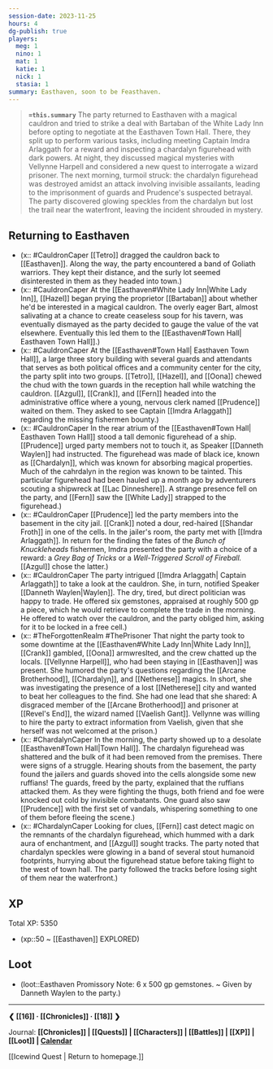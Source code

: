 ```yaml
---
session-date: 2023-11-25
hours: 4
dg-publish: true
players: 
  meg: 1
  nino: 1
  mat: 1
  katie: 1
  nick: 1
  stasia: 1
summary: Easthaven, soon to be Feasthaven.
---
```


> **`=this.summary`**
> The party returned to Easthaven with a magical cauldron and tried to strike a deal with Bartaban of the White Lady Inn before opting to negotiate at the Easthaven Town Hall. There, they split up to perform various tasks, including meeting Captain Imdra Arlaggath for a reward and inspecting a chardalyn figurehead with dark powers. At night, they discussed magical mysteries with Vellynne Harpell and considered a new quest to interrogate a wizard prisoner. The next morning, turmoil struck: the chardalyn figurehead was destroyed amidst an attack involving invisible assailants, leading to the imprisonment of guards and Prudence's suspected betrayal. The party discovered glowing speckles from the chardalyn but lost the trail near the waterfront, leaving the incident shrouded in mystery.

## Returning to Easthaven
- (x:: #CauldronCaper [[Tetro]] dragged the cauldron back to [[Easthaven]]. Along the way, the party encountered a band of Goliath warriors. They kept their distance, and the surly lot seemed disinterested in them as they headed into town.)
- (x:: #CauldronCaper At the [[Easthaven#White Lady Inn|White Lady Inn]], [[Hazel]] began prying the proprietor [[Bartaban]] about whether he'd be interested in a magical cauldron. The overly eager Bart, almost salivating at a chance to create ceaseless soup for his tavern, was eventually dismayed as the party decided to gauge the value of the vat elsewhere. Eventually this led them to the [[Easthaven#Town Hall| Easthaven Town Hall]].)
- (x:: #CauldronCaper At the [[Easthaven#Town Hall| Easthaven Town Hall]], a large three story building with several guards and attendants that serves as both political offices and a community center for the city, the party split into two groups. [[Tetro]], [[Hazel]], and [[Oona]] chewed the chud with the town guards in the reception hall while watching the cauldron. [[Azgul]], [[Crank]], and [[Fern]] headed into the administrative office where a young, nervous clerk named [[Prudence]] waited on them. They asked to see Captain [[Imdra Arlaggath]] regarding the missing fishermen bounty.)
- (x:: #CauldronCaper In the rear atrium of the [[Easthaven#Town Hall| Easthaven Town Hall]] stood a tall demonic figurehead of a ship. [[Prudence]] urged party members not to touch it, as Speaker [[Danneth Waylen]] had instructed. The figurehead was made of black ice, known as [[Chardalyn]], which was known for absorbing magical properties. Much of the cahrdalyn in the region was known to be tainted. This particular figurehead had been hauled up a month ago by adventurers scouting a shipwreck at [[Lac Dinneshere]]. A strange presence fell on the party, and [[Fern]] saw the [[White Lady]] strapped to the figurehead.)
- (x:: #CauldronCaper [[Prudence]] led the party members into the basement in the city jail. [[Crank]] noted a dour, red-haired [[Shandar Froth]] in one of the cells. In the jailer's room, the party met with [[Imdra Arlaggath]]. In return for the finding the fates of the *Bunch of Knuckleheads* fishermen, Imdra presented the party with a choice of a reward: a *Grey Bag of Tricks* or a *Well-Triggered Scroll of Fireball.* [[Azgul]] chose the latter.)
- (x:: #CauldronCaper The party intrigued [[Imdra Arlaggath| Captain Arlaggath]] to take a look at the cauldron. She, in turn, notified Speaker [[Danneth Waylen|Waylen]]. The dry, tired, but direct politician was happy to trade. He offered six gemstones, appraised at roughly 500 gp a piece, which he would retrieve to complete the trade in the morning. He offered to watch over the cauldron, and the party obliged him, asking for it to be locked in a free cell.)
- (x:: #TheForgottenRealm #ThePrisoner That night the party took to some downtime at the [[Easthaven#White Lady Inn|White Lady Inn]], [[Crank]] gambled, [[Oona]] armwreslted, and the crew chatted up the locals. [[Vellynne Harpell]], who had been staying in [[Easthaven]] was present. She humored the party's questions regarding the [[Arcane Brotherhood]], [[Chardalyn]], and [[Netherese]] magics. In short, she was investigating the presence of a lost [[Netherese]] city and wanted to beat her colleagues to the find. She had one lead that she shared: A disgraced member of the [[Arcane Brotherhood]] and prisoner at [[Revel's End]], the wizard named [[Vaelish Gant]]. Vellynne was willing to hire the party to extract information from Vaelish, given that she herself was not welcomed at the prison.)
- (x:: #ChardalynCaper In the morning, the party showed up to a desolate [[Easthaven#Town Hall|Town Hall]]. The chardalyn figurehead was shattered and the bulk of it had been removed from the premises. There were signs of a struggle. Hearing shouts from the basement, the party found the jailers and guards shoved into the cells alongside some new ruffians! The guards, freed by the party, explained that the ruffians attacked them. As they were fighting the thugs, both friend and foe were knocked out cold by invisible combatants. One guard also saw [[Prudence]] with the first set of vandals, whispering something to one of them before fleeing the scene.)
- (x:: #ChardalynCaper Looking for clues, [[Fern]] cast detect magic on the remnants of the chardalyn figurehead, which hummed with a dark aura of enchantment, and [[Azgul]] sought tracks. The party noted that chardalyn speckles were glowing in a band of several stout humanoid footprints, hurrying about the figurehead statue before taking flight to the west of town hall. The party followed the tracks before losing sight of them near the waterfront.)


## XP
Total XP: 5350
- (xp::50 ~ [[Easthaven]] EXPLORED)

## Loot
- (loot::Easthaven Promissory Note: 6 x 500 gp gemstones. ~ Given by Danneth Waylen to the party.)


---
**❮ [[16]] · [[Chronicles]] ·  [[18]] ❯**

Journal: **[[Chronicles]] | [[Quests]] |  [[Characters]] | [[Battles]] | [[XP]] | [[Loot]] | [Calendar](https://app.fantasy-calendar.com/calendars/38f9e3f5098bac1f655a4fb4241f35eb)**

[[Icewind Quest | Return to homepage.]]

